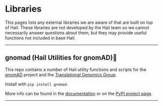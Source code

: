 # Libraries

  
This pages lists any external libraries we are aware of that are built on top
of Hail. These libraries are not developed by the Hail team so we cannot
necessarily answer questions about them, but they may provide useful functions
not included in base Hail.

* * *

## gnomad (Hail Utilities for gnomAD)

This repo contains a number of Hail utility functions and scripts for the
[gnomAD](https://gnomad.broadinstitute.org) project and the [Translational
Genomics Group](https://the-tgg.org/).

Install with `pip install gnomad`.

More info can be found in the
[documentation](https://broadinstitute.github.io/gnomad_methods/) or on the
[PyPI project page](https://pypi.org/project/gnomad/).

---

